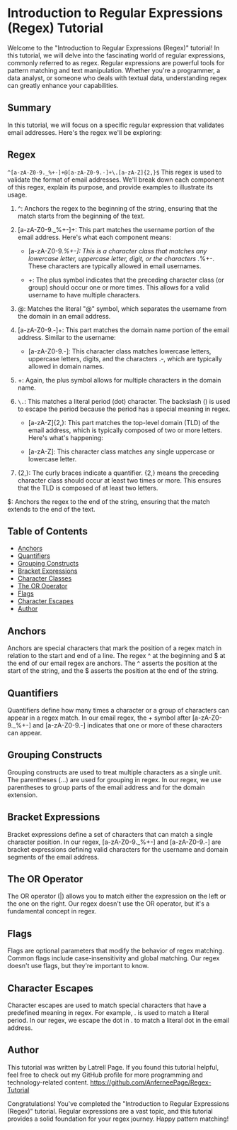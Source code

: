 # Introduction to Regular Expressions (Regex) Tutorial
Welcome to the "Introduction to Regular Expressions (Regex)" tutorial! In this tutorial, we will delve into the fascinating world of regular expressions, commonly referred to as regex. Regular expressions are powerful tools for pattern matching and text manipulation. Whether you're a programmer, a data analyst, or someone who deals with textual data, understanding regex can greatly enhance your capabilities.

## Summary
In this tutorial, we will focus on a specific regular expression that validates email addresses. Here's the regex we'll be exploring:

##  Regex 

`^[a-zA-Z0-9._%+-]+@[a-zA-Z0-9.-]+\.[a-zA-Z]{2,}$`
This regex is used to validate the format of email addresses. We'll break down each component of this regex, explain its purpose, and provide examples to illustrate its usage.

1. ^: Anchors the regex to the beginning of the string, ensuring that the match starts from the beginning of the text.

2. [a-zA-Z0-9._%+-]+: This part matches the username portion of the email address. Here's what each component means:

   - [a-zA-Z0-9._%+-]: This is a character class that matches any lowercase letter, uppercase letter, digit, or the characters ._%+-. These characters are typically allowed in email usernames.

   - +: The plus symbol indicates that the preceding character class (or group) should occur one or more times. This allows for a valid username to have multiple characters.

3. @: Matches the literal "@" symbol, which separates the username from the domain in an email address.

4. [a-zA-Z0-9.-]+: This part matches the domain name portion of the email address. Similar to the username:

    - [a-zA-Z0-9.-]: This character class matches lowercase letters, uppercase letters, digits, and the characters .-, which are typically allowed in domain names.

5. +: Again, the plus symbol allows for multiple characters in the domain name.

6. `\.`: This matches a literal period (dot) character. The backslash (\) is used to escape the period because the period has a special meaning in regex.

    - [a-zA-Z]{2,}: This part matches the top-level domain (TLD) of the email address, which is typically composed of two or more letters. Here's what's happening:

    - [a-zA-Z]: This character class matches any single uppercase or lowercase letter.

7. {2,}: The curly braces indicate a quantifier. {2,} means the preceding character class should occur at least two times or more. This ensures that the TLD is composed of at least two letters.

$: Anchors the regex to the end of the string, ensuring that the match extends to the end of the text.

## Table of Contents 
- [Anchors](#anchors)
- [Quantifiers](#quantifiers)
- [Grouping Constructs](#grouping-constructs)
- [Bracket Expressions](#bracket-expressions)
- [Character Classes](#character-classes)
- [The OR Operator](#the-or-operator)
- [Flags](#flags)
- [Character Escapes](#character-escapes)
- [Author](#author)


<a id="anchors"></a>
## Anchors

Anchors are special characters that mark the position of a regex match in relation to the start and end of a line. The regex ^ at the beginning and $ at the end of our email regex are anchors. The ^ asserts the position at the start of the string, and the $ asserts the position at the end of the string.

<a id="quantifiers"></a>
## Quantifiers

Quantifiers define how many times a character or a group of characters can appear in a regex match. In our email regex, the + symbol after [a-zA-Z0-9._%+-] and [a-zA-Z0-9.-] indicates that one or more of these characters can appear.

<a id="grouping-constructs"></a>
## Grouping Constructs

Grouping constructs are used to treat multiple characters as a single unit. The parentheses (...) are used for grouping in regex. In our regex, we use parentheses to group parts of the email address and for the domain extension.

<a id="#bracket-expressions"></a>
## Bracket Expressions

Bracket expressions define a set of characters that can match a single character position. In our regex, [a-zA-Z0-9._%+-] and [a-zA-Z0-9.-] are bracket expressions defining valid characters for the username and domain segments of the email address.

<a id="#the-or-operator"></a>
## The OR Operator

The OR operator (|) allows you to match either the expression on the left or the one on the right. Our regex doesn't use the OR operator, but it's a fundamental concept in regex.

<a id="flags"></a>
## Flags

Flags are optional parameters that modify the behavior of regex matching. Common flags include case-insensitivity and global matching. Our regex doesn't use flags, but they're important to know.

<a id="character-escapes"></a>
## Character Escapes

Character escapes are used to match special characters that have a predefined meaning in regex. For example, \. is used to match a literal period. In our regex, we escape the dot in \. to match a literal dot in the email address.

<a id="author"></a>
## Author

This tutorial was written by Latrell Page. If you found this tutorial helpful, feel free to check out my GitHub profile for more programming and technology-related content. https://github.com/AnferneePage/Regex-Tutorial

Congratulations! You've completed the "Introduction to Regular Expressions (Regex)" tutorial. Regular expressions are a vast topic, and this tutorial provides a solid foundation for your regex journey. Happy pattern matching!
